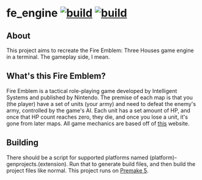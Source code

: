 # fe_engine [![build](https://img.shields.io/github/workflow/status/yodasoda1219/fe_engine/build)](https://github.com/yodasoda1219/fe_engine/actions/workflows/build.yml) [![build](https://img.shields.io/github/workflow/status/yodasoda1219/fe_engine/build-native/native)](https://github.com/yodasoda1219/fe_engine/actions/workflows/build-native.yml)
## About
This project aims to recreate the Fire Emblem: Three Houses game engine in a terminal. The gameplay side, I mean.
## What's this Fire Emblem?
Fire Emblem is a tactical role-playing game developed by Intelligent Systems and published by Nintendo. The premise of each map is that you (the player) have a set of units (your army) and need to defeat the enemy's army, controlled by the game's AI. Each unit has a set amount of HP, and once that HP count reaches zero, they die, and once you lose a unit, it's gone from later maps. All game mechanics are based off of [this](https://fe3h.com/) website.
## Building
There should be a script for supported platforms named (platform)-genprojects.(extension). Run that to generate build files, and then build the project files like normal. This project runs on [Premake 5](https://premake.github.io).